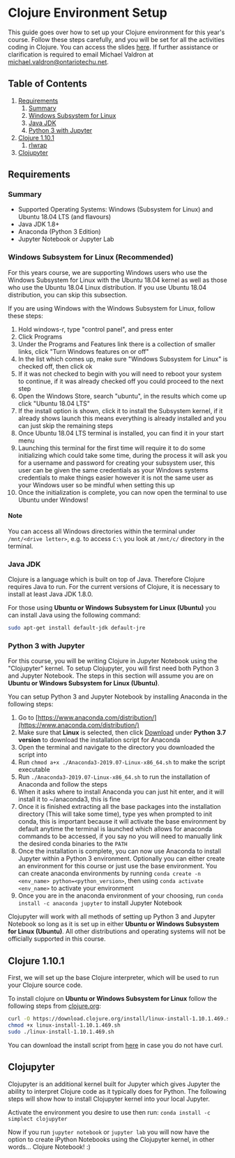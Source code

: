 # Clojure Environment Setup

This guide goes over how to set up your Clojure environment for this year's course. Follow these steps carefully, and you will be set for all the activities coding in Clojure. You can access the slides [here](https://docs.google.com/presentation/d/1TK3bQAyY2JUKf6q-tOQp8jzWrwSVu-e-MmXIEJKBO-4/edit?usp=sharing). If further assistance or clarification is required to email Michael Valdron at [michael.valdron@ontariotechu.net](mailto:michael.valdron@ontariotechu.net).

## Table of Contents

1. [Requirements](#requirements)
    1. [Summary](#summary)
    2. [Windows Subsystem for Linux](#windows-subsystem-for-linux-recommended)
    3. [Java JDK](#java-jdk)
    4. [Python 3 with Jupyter](#python-3-with-jupyter)
2. [Clojure 1.10.1](#clojure-1101)
    1. [rlwrap](#rlwrap-optional)
3. [Clojupyter](#clojupyter)

## Requirements

### Summary

- Supported Operating Systems: Windows (Subsystem for Linux) and Ubuntu 18.04 LTS (and flavours)
- Java JDK 1.8+
- Anaconda (Python 3 Edition)
- Jupyter Notebook or Jupyter Lab

### Windows Subsystem for Linux (Recommended)

For this years course, we are supporting Windows users who use the Windows Subsystem for Linux with the Ubuntu 18.04 kernel as well as those who use the Ubuntu 18.04 Linux distribution. If you use Ubuntu 18.04 distribution, you can skip this subsection.

If you are using Windows with the Windows Subsystem for Linux, follow these steps:

1. Hold windows-r, type "control panel", and press enter
2. Click Programs
3. Under the Programs and Features link there is a collection of smaller links, click "Turn Windows features on or off"
4. In the list which comes up, make sure "Windows Subsystem for Linux" is checked off, then click ok
5. If it was not checked to begin with you will need to reboot your system to continue, if it was already checked off you could proceed to the next step
6. Open the Windows Store, search "ubuntu", in the results which come up click "Ubuntu 18.04 LTS"
7. If the install option is shown, click it to install the Subsystem kernel, if it already shows launch this means everything is already installed and you can just skip the remaining steps
8. Once Ubuntu 18.04 LTS terminal is installed, you can find it in your start menu
9. Launching this terminal for the first time will require it to do some initializing which could take some time, during the process it will ask you for a username and password for creating your subsystem user, this user can be given the same credentials as your Windows systems credentials to make things easier however it is not the same user as your Windows user so be mindful when setting this up
10. Once the initialization is complete, you can now open the terminal to use Ubuntu under Windows!

#### Note

You can access all Windows directories within the terminal under `/mnt/<drive letter>`, e.g. to access `C:\` you look at `/mnt/c/` directory in the terminal.

### Java JDK

Clojure is a language which is built on top of Java. Therefore Clojure requires Java to run. For the current versions of Clojure, it is necessary to install at least Java JDK 1.8.0.

For those using **Ubuntu or Windows Subsystem for Linux (Ubuntu)** you can install Java using the following command:

```bash
sudo apt-get install default-jdk default-jre
```

### Python 3 with Jupyter

For this course, you will be writing Clojure in Jupyter Notebook using the "Clojupyter" kernel. To setup Clojupyter, you will first need both Python 3 and Jupyter Notebook. The steps in this section will assume you are on **Ubuntu or Windows Subsystem for Linux (Ubuntu)**.

You can setup Python 3 and Jupyter Notebook by installing Anaconda in the following steps:

1. Go to [https://www.anaconda.com/distribution/](https://www.anaconda.com/distribution/)
2. Make sure that **Linux** is selected, then click [Download](https://repo.anaconda.com/archive/Anaconda3-2019.07-Linux-x86_64.sh) under **Python 3.7 version** to download the installation script for Anaconda
3. Open the terminal and navigate to the directory you downloaded the script into
4. Run `chmod a+x ./Anaconda3-2019.07-Linux-x86_64.sh` to make the script executable
5. Run `./Anaconda3-2019.07-Linux-x86_64.sh` to run the installation of Anaconda and follow the steps
6. When it asks where to install Anaconda you can just hit enter, and it will install it to ~/anaconda3, this is fine
7. Once it is finished extracting all the base packages into the installation directory (This will take some time), type yes when prompted to init conda, this is important because it will activate the base environment by default anytime the terminal is launched which allows for anaconda commands to be accessed, if you say no you will need to manually link the desired conda binaries to the `PATH`
8. Once the installation is complete, you can now use Anaconda to install Jupyter within a Python 3 environment. Optionally you can either create an environment for this course or just use the base environment. You can create anaconda environments by running `conda create -n <env_name> python=<python_version>`, then using `conda activate <env_name>` to activate your environment
9. Once you are in the anaconda environment of your choosing, run `conda install -c anaconda jupyter` to install Jupyter Notebook

Clojupyter will work with all methods of setting up Python 3 and Jupyter Notebook so long as it is set up in either **Ubuntu or Windows Subsystem for Linux (Ubuntu)**. All other distributions and operating systems will not be officially supported in this course.

## Clojure 1.10.1

First, we will set up the base Clojure interpreter, which will be used to run your Clojure source code.

To install clojure on **Ubuntu or Windows Subsystem for Linux** follow the following steps from [clojure.org](https://clojure.org/guides/getting_started):

```bash
curl -O https://download.clojure.org/install/linux-install-1.10.1.469.sh
chmod +x linux-install-1.10.1.469.sh
sudo ./linux-install-1.10.1.469.sh
```

You can download the install script from [here](https://download.clojure.org/install/linux-install-1.10.1.469.sh) in case you do not have curl.

## Clojupyter

Clojupyter is an additional kernel built for Jupyter which gives Jupyter the ability to interpret Clojure code as it typically does for Python. The following steps will show how to install Clojupyter kernel into your local Jupyter.

Activate the environment you desire to use then run: `conda install -c simplect clojupyter`

Now if you run `jupyter notebook` or `jupyter lab` you will now have the option to create iPython Notebooks using the Clojupyter kernel, in other words... Clojure Notebook! :)
